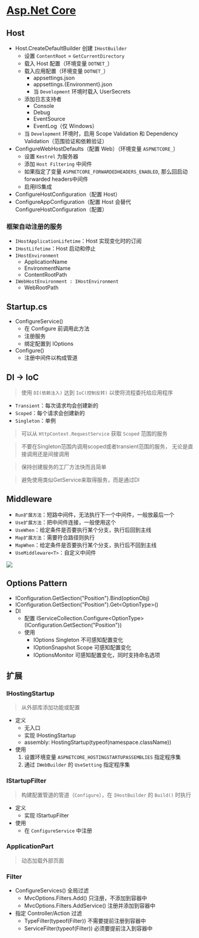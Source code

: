# [Asp.Net Core](https://learn.microsoft.com/zh-cn/aspnet/core/fundamentals/host/generic-host?view=aspnetcore-6.0)

## Host

- Host.CreateDefaultBuilder 创建 `IHostBuilder`
  - 设置 `ContentRoot` = `GetCurrentDirectory`
  - 载入 Host 配置（环境变量 `DOTNET_`）
  - 载入应用配置（环境变量 `DOTNET_`）
    - appsettings.json
    - appsettings.{Environment}.json
    - 当 `Development` 环境时载入 UserSecrets
  - 添加日志支持者
    - Console
    - Debug
    - EventSource
    - EventLog（仅 Windows）
  - 当 `Development` 环境时，启用 Scope Validation 和 Dependency Validation（范围验证和依赖验证）
- ConfigureWebHostDefaults（配置 Web）（环境变量 `ASPNETCORE_`）
  - 设置 `Kestrel` 为服务器
  - 添加 `Host Filtering` 中间件
  - 如果指定了变量 `ASPNETCORE_FORWARDEDHEADERS_ENABLED`, 那么回启动forwarded headers中间件
  - 启用IIS集成
- ConfigureHostConfiguration（配置 Host）
- ConfigureAppConfiguration（配置 Host 会替代 ConfigureHostConfiguration（配置）

### 框架自动注册的服务

- `IHostApplicationLifetime`：Host 实现变化时的订阅
- `IHostLifetime`：Host 启动和停止
- `IHostEnvironment`
  - ApplicationName
  - EnvironmentName
  - ContentRootPath
- `IWebHostEnvironment : IHostEnvironment`
  - WebRootPath

## Startup.cs

- ConfigureService()
  - 在 Configure 前调用此方法
  - 注册服务
  - 绑定配置到 IOptions
- Configure()
  - 注册中间件以构成管道

## DI -> IoC

> 使用 `DI(依赖注入)` 达到 `IoC(控制反转)` 以使将流程委托给应用程序

- `Transient`：每次请求均会创建新的
- `Scoped`：每个请求会创建新的
- `Singleton`：单例

> 可以从 `HttpContext.RequestService` 获取 `Scoped` 范围的服务

> 不要在Singleton范围内调用scoped或者transient范围的服务， 无论是直接调用还是间接调用

> 保持创建服务的工厂方法快而且简单

> 避免使用类似GetService来取得服务，而是通过DI

## Middleware

- `Run扩展方法`：短路中间件，无法执行下一个中间件，一般放最后一个
- `Use扩展方法`：把中间件连接，一般使用这个
- `UseWhen`：给定条件是否要执行某个分支，执行后回到主线
- `Map扩展方法`：需要符合路径则执行
- `MapWhen`：给定条件是否要执行某个分支，执行后不回到主线
- `UseMiddleware<T>`：自定义中间件

<img src="/img/middleware-pipeline.svg" />

## Options Pattern

- IConfiguration.GetSection("Position").Bind(optionObj)
- IConfiguration.GetSection("Position").Get\<OptionType\>()
- DI
  - 配置 IServiceCollection.Configure\<OptionType\>(IConfiguration.GetSection("Position")) 
  - 使用
    - IOptions Singleton 不可感知配置变化
    - IOptionSnapshot Scope 可感知配置变化
    - IOptionsMonitor 可感知配置变化，同时支持命名选项

## 扩展

### IHostingStartup

> 从外部库添加功能或配置

- 定义
  - 无入口
  - 实现 IHostingStartup
  - assembly: HostingStartup(typeof(namespace.className))
- 使用
  1. 设置环境变量 `ASPNETCORE_HOSTINGSTARTUPASSEMBLIES` 指定程序集
  2. 通过 `IWebBuilder` 的 `UseSetting` 指定程序集

### IStartupFilter

> 构建配置管道的管道（`Configure`），在 `IHostBuilder` 的 `Build()` 时执行

- 定义
  - 实现 IStartupFilter
- 使用 
  - 在 `ConfigureService` 中注册

### ApplicationPart

> 动态加载外部页面

### Filter

- ConfigureServices() 全局过滤
  - MvcOptions.Filters.Add() 只注册，不添加到容器中
  - MvcOptions.Filters.AddService() 注册并添加到容器中
- 指定 Controller/Action 过滤
  - TypeFilter(typeof(Filter)) 不需要提前注册到容器中
  - ServiceFilter(typeof(Filter)) 必须要提前注入到容器中